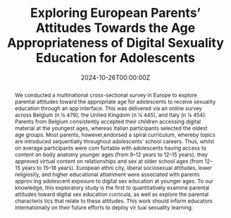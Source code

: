 ---
abstract: "We conducted a multinational cross-sectional survey in Europe to explore parental attitudes toward the appropriate age for adolescents to receive sexuality education through an app interface. This was delivered via an online survey across Belgium (n ¼ 479), the United Kingdom (n ¼ 445), and Italy (n ¼ 454). Parents from Belgium consistently accepted their children accessing digital material at the youngest ages, whereas Italian participants selected the oldest age groups. Most parents, however,endorsed a spiral curriculum, whereby topics are introduced sequentially throughout adolescents’ school careers. Thus, whilst on average participants were com­ fortable with adolescents having access to content on body anatomy younger ages (from 9–12 years to 12–15 years), they approved virtual content on relationships and sex at older school ages (from 12–15 years to 15–18 years). European ethni­ city, liberal sociosexual attitudes, lower religiosity, and higher educational attainment were associated with parents approv­ ing adolescent exposure to digital sex education at younger ages. To our knowledge, this exploratory study is the first to quantitatively examine parental attitudes toward digital sex education curricula, as well as explore the parental characteris­ tics that relate to these attitudes. This work should inform educators internationally on their future efforts to deploy vir­ tual sexuality learning."
authors:
- Talia Hubble
- Luca Carbone
- Laura Vandenbosch
- Jaan Toelen
- David De Coninck
date: "2024-10-26T00:00:00Z"
doi: ""
featured: false
image:
  caption: ""
  focal_point: ""
  preview_only: false
projects: [mimic]
publication: "American Journal of Sexuality Education"
publication_short: ""
publication_types:
- "2"
publishDate: ""
slides: ""
summary:
tags:
- Videogame
- Need satisfaction
- Well-being
- Self-esteem
- Adolescence
title: "Exploring European Parents’ Attitudes Towards the Age Appropriateness of Digital Sexuality Education for Adolescents"
url_code: ""
url_dataset: ""
url_pdf: "https://www.tandfonline.com/doi/full/10.1080/15546128.2024.2415304"
url_poster: ""
url_project: ""
url_slides: ""
url_source: ""
url_video: ""
---